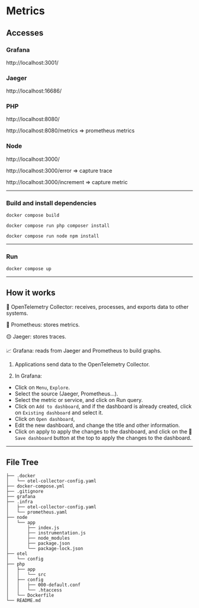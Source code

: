 # Metrics



## Accesses

### Grafana
http://localhost:3001/


### Jaeger
http://localhost:16686/


### PHP
http://localhost:8080/

http://localhost:8080/metrics => prometheus metrics


### Node
http://localhost:3000/

http://localhost:3000/error => capture trace

http://localhost:3000/increment => capture metric


---


### Build and install dependencies

`docker compose build`

`docker compose run php composer install`

`docker compose run node npm install`


---


### Run

`docker compose up`


---


## How it works

🔄 OpenTelemetry Collector: receives, processes, and exports data to other systems.

🔵 Prometheus: stores metrics.

🟡 Jaeger: stores traces.

📈 Grafana: reads from Jaeger and Prometheus to build graphs.

1) Applications send data to the OpenTelemetry Collector.

2) In Grafana:
- Click on `Menu`, `Explore`.
- Select the source (Jaeger, Prometheus...).
- Select the metric or service, and click on Run query.
- Click on `Add to dashboard`, and if the dashboard is already created, click on `Existing dashboard` and select it.
- Click on `Open dashboard`,
- Edit the new dashboard, and change the title and other information.
- Click on apply to apply the changes to the dashboard, and click on the 💾 `Save dashboard` button at the top to apply the changes to the dashboard.


---


## File Tree
```
├── .docker
│   └── otel-collector-config.yaml
├── docker-compose.yml
├── .gitignore
├── grafana
├── .infra
│   ├── otel-collector-config.yaml
│   └── prometheus.yaml
├── node
│   └── app
│       ├── index.js
│       ├── instrumentation.js
│       ├── node_modules
│       ├── package.json
│       └── package-lock.json
├── otel
│   └── config
├── php
│   ├── app
│   │   └── src
│   ├── config
│   │   ├── 000-default.conf
│   │   └── .htaccess
│   └── Dockerfile
└── README.md
```
